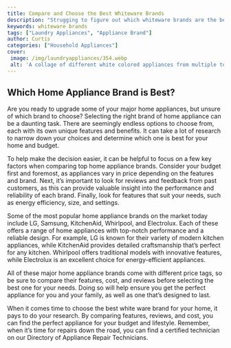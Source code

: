 ```yaml
---
title: Compare and Choose the Best Whiteware Brands
description: "Strugging to figure out which whiteware brands are the best In this blog post we compare and choose the top whiteware brands and provide you with the information you need to make the decision thats right for you"
keywords: whiteware brands
tags: ["Laundry Appliances", "Appliance Brand"]
author: Curtis
categories: ["Household Appliances"]
cover: 
 image: /img/laundryappliances/354.webp
 alt: 'A collage of different white colored appliances from multiple top whiteware brands'
---
```

## Which Home Appliance Brand is Best?
Are you ready to upgrade some of your major home appliances, but unsure of which brand to choose? Selecting the right brand of home appliance can be a daunting task. There are seemingly endless options to choose from, each with its own unique features and benefits. It can take a lot of research to narrow down your choices and determine which one is best for your home and budget.

To help make the decision easier, it can be helpful to focus on a few key factors when comparing top home appliance brands. Consider your budget first and foremost, as appliances vary in price depending on the features and brand. Next, it’s important to look for reviews and feedback from past customers, as this can provide valuable insight into the performance and reliability of each brand. Finally, look for features that suit your needs, such as energy efficiency, size, and settings. 

Some of the most popular home appliance brands on the market today include LG, Samsung, KitchenAid, Whirlpool, and Electrolux. Each of these offers a range of home appliances with top-notch performance and a reliable design. For example, LG is known for their variety of modern kitchen appliances, while KitchenAid provides detailed craftsmanship that’s perfect for any kitchen. Whirlpool offers traditional models with innovative features, while Electrolux is an excellent choice for energy-efficient appliances. 

All of these major home appliance brands come with different price tags, so be sure to compare their features, cost, and reviews before selecting the best one for your needs. Doing so will help ensure you get the perfect appliance for you and your family, as well as one that’s designed to last.

When it comes time to choose the best white ware brand for your home, it pays to do your research. By comparing features, reviews, and cost, you can find the perfect appliance for your budget and lifestyle. Remember, when it’s time for repairs down the road, you can find a certified technician on our Directory of Appliance Repair Technicians.
